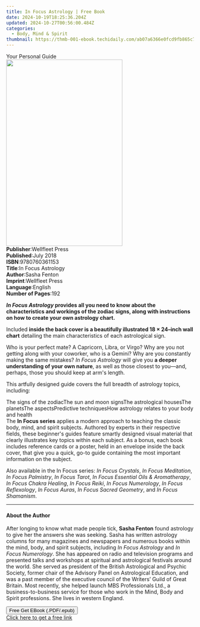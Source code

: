 ```yaml
---
title: In Focus Astrology | Free Book
date: 2024-10-19T18:25:36.204Z
updated: 2024-10-27T00:56:00.484Z
categories:
  - Body, Mind & Spirit
thumbnail: https://thmb-001-ebook.techidaily.com/ab07a6366e0fcd9fb865c762ceb9457a458f74d4b193504b17fae7371e72fb6d.jpg
---
```

<main id="book-container">
  <div class="flex flex-col">
    <div class="book-brief flex-1 py-6 px-4 sm:p-6 md:py-10 md:px-8">
      <!-- brief-->
      <div class="book-brief-main">Your Personal Guide</div>
    </div>
    <div
      class="book-meta-info flex-1 grid gap-4 col-start-1 col-end-3 row-start-1 sm:mb-6 sm:grid-cols-4 lg:gap-6 lg:col-start-2 lg:row-end-6 lg:row-span-6 lg:mb-0"
    >
      <div
        class="book-meta-info-left place-content-center mt-4 p-4 text-sm leading-6 col-start-2 col-span-2 dark:text-slate-400"
      >
        <img
          class="w-full h-500 object-cover rounded-lg sm:h-255 sm:col-span-2 lg:col-span-full"
          src="https://img-001-ebook.techidaily.com/c2c9fa1d0a81bdce19c0623a61111201918d8eb41057cf93a752dd817dbb5a2b.jpg"
          alt=""
          width="312"
          height="500"
        />
      </div>
      <div
        class="book-meta-info-right mt-2 col-start-1 row-start-2 col-span-3 self-center"
      >
        <!-- meta data  -->
        <div class="flex flex-col px-4 md:px-8">
          <div class="flex-1">
            <strong>Publisher</strong>:<span class="px-2">Wellfleet Press</span>
          </div>
          <div class="flex-1">
            <strong>Published</strong>:<span class="px-2">July 2018</span>
          </div>
          <div class="flex-1">
            <strong>ISBN</strong>:<span class="px-2">9780760361153</span>
          </div>
          <div class="flex-1">
            <strong>Title</strong>:<span class="px-2">In Focus Astrology</span>
          </div>
          <div class="flex-1">
            <strong>Author</strong>:<span class="px-2">Sasha Fenton</span>
          </div>
          <div class="flex-1">
            <strong>Imprint</strong>:<span class="px-2">Wellfleet Press</span>
          </div>
          <div class="flex-1">
            <strong>Language</strong>:<span class="px-2">English</span>
          </div>
          <div class="flex-1">
            <strong>Number of Pages</strong>:<span class="px-2">192</span>
          </div>
        </div>
      </div>
    </div>
    <div class="book-description flex-1 py-6 px-4 sm:p-6 md:py-10 md:px-8">
      <div class="book-description-main">
        <div accordion-content="" id="description">
          <p>
            <b
              ><i>In Focus Astrology</i> provides all you need to know about the
              characteristics and workings of the zodiac signs, along with
              instructions on how to create your own astrology chart.</b
            >
          </p>
          <p>
            Included
            <b
              >inside the back cover is a beautifully illustrated 18 × 24–inch
              wall chart</b
            >
            detailing the main characteristics of each astrological sign.
          </p>
          <p>
            Who is your perfect mate? A Capricorn, Libra, or Virgo? Why are you
            not getting along with your coworker, who is a Gemini? Why are you
            constantly making the same mistakes? <i>In Focus Astrology</i> will
            give you <b>a deeper understanding of your own nature</b>, as well
            as those closest to you—and, perhaps, those you should keep at arm's
            length.
          </p>
          <p>
            This artfully designed guide covers the full breadth of astrology
            topics, including:
          </p>
          The signs of the zodiacThe sun and moon signsThe astrological
          housesThe planetsThe aspectsPredictive techniquesHow astrology relates
          to your body and health<br />The <b>In Focus series</b> applies a
          modern approach to teaching the classic body, mind, and spirit
          subjects. Authored by experts in their respective fields, these
          beginner's guides feature smartly designed visual material that
          clearly illustrates key topics within each subject. As a bonus, each
          book includes reference cards or a poster, held in an envelope inside
          the back cover, that give you a quick, go-to guide containing the most
          important information on the subject.
          <p>
            Also available in the In Focus series: <i>In Focus Crystals</i>,
            <i>In Focus Meditation</i>, <i>In Focus Palmistry</i>,
            <i>In Focus Tarot</i>,
            <i>In Focus Essential Oils &amp; Aromatherapy</i>,
            <i>In Focus Chakra Healing</i>, <i>In Focus Reiki</i>,
            <i>In Focus Numerology</i>, <i>In Focus Reflexology</i>,
            <i>In Focus Auras</i>, <i>In Focus Sacred Geometry</i>, and
            <i>In Focus Shamanism</i>.
          </p>
        </div>
        <div class="accordion-fader"></div>
      </div>
    </div>
    <div class="book-excerpts flex-1 py-6 px-4 sm:p-6 md:py-10 md:px-8">
      <!-- excerpts-->
      <div class="book-excerpts-main">
        <hr />
        <h4 class="placeholder placeholder-heading">
          <span>About the Author</span>
        </h4>
        <p></p>
        <p>
          After longing to know what made people tick, <b>Sasha Fenton</b> found
          astrology to give her the answers she was seeking. Sasha has written
          astrology columns for many&nbsp;magazines and newspapers and numerous
          books within the&nbsp;mind, body, and spirit subjects, including
          <i>In Focus Astrology</i> and <i>In Focus Numerology</i>. She has
          appeared on radio and television programs and presented talks and
          workshops at spiritual and astrological festivals around the world.
          She served as president of the British Astrological and Psychic
          Society, former chair of the Advisory Panel on Astrological Education,
          and was a past member of the executive council of the Writers’ Guild
          of Great Britain. Most recently, she helped launch MBS Professionals
          Ltd., a business-to-business service for those who work in the Mind,
          Body and Spirit professions.&nbsp;She lives in western England.
        </p>
        <p></p>
      </div>
    </div>
    <div
      class="book-about-author flex-1 py-6 px-4 sm:p-6 md:py-10 md:px-8"
    ></div>
    <div class="book-free-get flex-1 py-6 px-4 sm:p-6 md:py-10 md:px-8">
      <button
        id="btn-free-get"
        class="bg-blue-500 hover:bg-blue-700 text-white font-bold py-2 px-4 rounded"
      >
        Free Get EBook (.PDF/.epub)
      </button>
      <div id="countdown-display" class="px-2 text-lg mt-2"></div>
      <a
        id="free-link"
        class="hidden bg-blue-500 hover:bg-blue-700 text-white font-bold py-2 px-4 rounded"
        href="https://www.ebooks.com/en-us/book/210197201/in-focus-astrology/sasha-fenton/"
        target="_blank"
        >Click here to get a free link</a
      >
    </div>
    <script>
      let countdownTime = 0;
      let countdownInterval = null;
      document
        .getElementById('btn-free-get')
        .addEventListener('click', startCountdown);
      function startCountdown() {
        countdownTime = new Date().getTime() + 60000 * 3;
        countdownInterval = setInterval(updateCountdown, 1000);
        document.getElementById('btn-free-get').disabled = true;
        document
          .getElementById('btn-free-get')
          .classList.add('bg-gray-500', 'cursor-not-allowed');
      }
      function updateCountdown() {
        let currentTime = new Date().getTime();
        let timeLeft = countdownTime - currentTime;
        let secondsLeft = Math.floor(timeLeft / 1000);
        document.getElementById('countdown-display').innerHTML =
          `Remaining time: ${secondsLeft} seconds.`;
        if (secondsLeft <= 0) {
          clearInterval(countdownInterval);
          document.getElementById('btn-free-get').classList.add('hidden');
          document.getElementById('free-link').classList.remove('hidden');
          document.getElementById('countdown-display').innerHTML = '';
        }
      }
    </script>
  </div>
</main>

<ins class="adsbygoogle"
      style="display:block"
      data-ad-client="ca-pub-7571918770474297"
      data-ad-slot="8358498916"
      data-ad-format="auto"
      data-full-width-responsive="true"></ins>
    